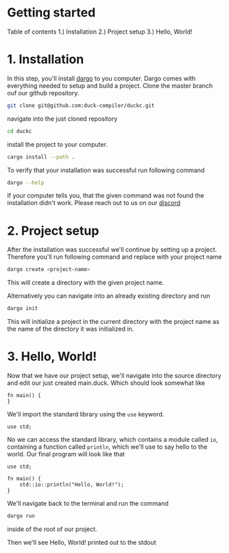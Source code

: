# Getting started
Table of contents
    1.) Installation
    2.) Project setup
    3.) Hello, World!

# 1. Installation
In this step, you'll install [dargo](./dargo.md) to you computer. Dargo comes with everything needed to setup and build a project.
Clone the master branch ouf our github repository.

```sh
git clone git@github.com:duck-compiler/duckc.git
```

navigate into the just cloned repository

```sh
cd duckc
```

install the project to your computer.

```sh
cargo install --path .
```

To verify that your installation was successful run following command
```sh
dargo --help
```

If your computer tells you, that the given command was not found the installation didn't work. Please reach out to us on our [discord](todo)

# 2. Project setup

After the installation was successful we'll continue by setting up a project. Therefore you'll run following command and replace <project-name> with your project name
```sh
dargo create <project-name>
```
This will create a directory with the given project name.

Alternatively you can navigate into an already existing directory and run
```sh
dargo init
```
This will initialize a project in the current directory with the project name as the name of the directory it was initialized in.

# 3. Hello, World!
Now that we have our project setup, we'll navigate into the source directory and edit our just created main.duck. Which should look somewhat like

```duck
fn main() {
}
```

We'll import the standard library using the `use` keyword.

```duck
use std;
```

No we can access the standard library, which contains a module called `io`, containing a function called `println`, which we'll use to say hello to the world.
Our final program will look like that

```duck
use std;

fn main() {
    std::io::println("Hello, World!");
}
```

We'll navigate back to the terminal and run the command
```sh
dargo run
```
inside of the root of our project.

Then we'll see Hello, World! printed out to the stdout
